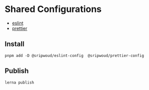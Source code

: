 # Shared Configurations

- [eslint](./packages/eslint)
- [prettier](./packages/prettier)

## Install

```shell
pnpm add -D @sripwoud/eslint-config  @sripwoud/prettier-config
```

## Publish

`lerna publish`
